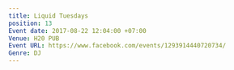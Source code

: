 ```yaml
---
title: Liquid Tuesdays
position: 13
Event date: 2017-08-22 12:04:00 +07:00
Venue: H20 PUB
Event URL: https://www.facebook.com/events/1293914440720734/
Genre: DJ
---
```


